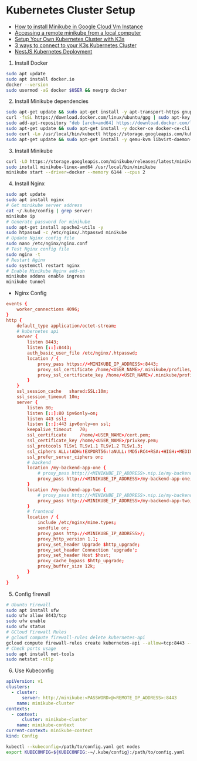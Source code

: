 # Kubernetes Cluster Setup

- [How to install Minikube in Google Cloud Vm Instance](https://medium.com/google-cloud/how-to-install-minikube-in-google-cloud-vm-instance-b5ea57cb2204)
- [Accessing a remote minikube from a local computer](https://faun.pub/accessing-a-remote-minikube-from-a-local-computer-fd6180dd66dd#:~:text=You%20can't%20access%20minikube,forward%20them%20to%20kube%2Dapiserver.)
- [Setup Your Own Kubernetes Cluster with K3s](https://itnext.io/setup-your-own-kubernetes-cluster-with-k3s-b527bf48e36a)
- [3 ways to connect to your K3s Kubernetes Cluster](https://headworq.org/en/how-to-connect-to-kubernetes/)
- [NestJS Kubernetes Deployment](https://huseyinnurbaki.medium.com/nestjs-kubernetes-deployment-part-2-deployment-dad327dee631)

1. Install Docker
```bash
sudo apt update
sudo apt install docker.io
docker --version
sudo usermod -aG docker $USER && newgrp docker
```

2. Install Minikube dependencies
```bash
sudo apt-get update && sudo apt-get install -y apt-transport-https gnupg2 curl
curl -fsSL https://download.docker.com/linux/ubuntu/gpg | sudo apt-key add -
sudo add-apt-repository "deb [arch=amd64] https://download.docker.com/linux/ubuntu $(lsb_release -cs) stable"
sudo apt-get update && sudo apt-get install -y docker-ce docker-ce-cli containerd.io
sudo curl -Lo /usr/local/bin/kubectl https://storage.googleapis.com/kubernetes-release/release/$(curl -s https://storage.googleapis.com/kubernetes-release/release/stable.txt)/bin/linux/amd64/kubectl && sudo chmod +x /usr/local/bin/kubectl
sudo apt-get update && sudo apt-get install -y qemu-kvm libvirt-daemon-system libvirt-clients bridge-utils virt-manager
```

3. Install Minikube
```bash
curl -LO https://storage.googleapis.com/minikube/releases/latest/minikube-linux-amd64
sudo install minikube-linux-amd64 /usr/local/bin/minikube
minikube start --driver=docker --memory 6144 --cpus 2
```

4. Install Nginx
```bash
sudo apt update
sudo apt install nginx
# Get minikube server address
cat ~/.kube/config | grep server:
minikube ip
# Generate password for minikube
sudo apt-get install apache2-utils -y
sudo htpasswd -c /etc/nginx/.htpasswd minikube
# Update Nginx config file
sudo nano /etc/nginx/nginx.conf
# Test Nginx config file
sudo nginx -t
# Restart Nginx
sudo systemctl restart nginx
# Enable Minikube Nginx add-on
minikube addons enable ingress
minikube tunnel
```
- Nginx Config
```conf
events {
    worker_connections 4096;
}
http {
    default_type application/octet-stream;
    # kubernetes api
    server {
        listen 8443;
        listen [::]:8443;
        auth_basic_user_file /etc/nginx/.htpasswd;
        location / {
            proxy_pass https://<MINIKUBE_IP_ADDRESS>:8443;
            proxy_ssl_certificate /home/<USER_NAME>/.minikube/profiles/minikube/client.crt;
            proxy_ssl_certificate_key /home/<USER_NAME>/.minikube/profiles/minikube/client.key;
        }
    }
    ssl_session_cache   shared:SSL:10m;
    ssl_session_timeout 10m;
    server {
        listen 80;
        listen [::]:80 ipv6only=on;
        listen 443 ssl;
        listen [::]:443 ipv6only=on ssl;
        keepalive_timeout   70;
        ssl_certificate     /home/<USER_NAME>/cert.pem;
        ssl_certificate_key /home/<USER_NAME>/privkey.pem;
        ssl_protocols TLSv1 TLSv1.1 TLSv1.2 TLSv1.3;
        ssl_ciphers ALL:!ADH:!EXPORT56:!aNULL:!MD5:RC4+RSA:+HIGH:+MEDIUM:+LOW:+SSLv3:+EXP;
        ssl_prefer_server_ciphers on;
        # backend
        location /my-backend-app-one {
            # proxy_pass http://<MINIKUBE_IP_ADDRESS>.nip.io/my-backend-app-one;
            proxy_pass http://<MINIKUBE_IP_ADDRESS>/my-backend-app-one;
        }
        location /my-backend-app-two {
            # proxy_pass http://<MINIKUBE_IP_ADDRESS>.nip.io/my-backend-app-two;
            proxy_pass http://<MINIKUBE_IP_ADDRESS>/my-backend-app-two;
        }
        # frontend
        location / {
            include /etc/nginx/mime.types;
            sendfile on;
            proxy_pass http://<MINIKUBE_IP_ADDRESS>/;
            proxy_http_version 1.1;
            proxy_set_header Upgrade $http_upgrade;
            proxy_set_header Connection 'upgrade';
            proxy_set_header Host $host;
            proxy_cache_bypass $http_upgrade;
            proxy_buffer_size 12k;
        }
    }
}
```

5. Config firewall
```bash
# Ubuntu Firewall
sudo apt install ufw
sudo ufw allow 8443/tcp
sudo ufw enable
sudo ufw status
# GCloud Firewall Rules
# gcloud compute firewall-rules delete kubernetes-api
gcloud compute firewall-rules create kubernetes-api --allow=tcp:8443 --direction=ingress --enable-logging --description="Allow incoming traffic on Kubernetes API"
# Check ports usage
sudo apt install net-tools
sudo netstat -ntlp
```

6. Use Kubeconfig
```yaml
apiVersion: v1
clusters:
  - cluster:
      server: http://minikube:<PASSWORD>@<REMOTE_IP_ADDRESS>:8443
    name: minikube-cluster
contexts:
  - context:
      cluster: minikube-cluster
    name: minikube-context
current-context: minikube-context
kind: Config
```
```bash
kubectl --kubeconfig=/path/to/config.yaml get nodes
export KUBECONFIG=${KUBECONFIG:-~/.kube/config}:/path/to/config.yaml
```